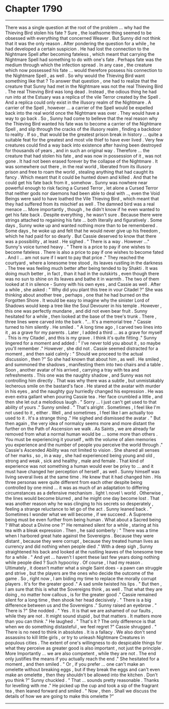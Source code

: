 
# Chapter 1790


---

There was a single question at the root of the problem ... why had the Thieving Bird stolen his fate ? Sure , the loathsome thing seemed to be obsessed with everything that concerned Weaver . But Sunny did not think that it was the only reason .
After pondering the question for a while , he had developed a certain suspicion . He had lost the connection to the Nightmare Spell after becoming fateless , which meant that carrying the Nightmare Spell had something to do with one's fate . Perhaps fate was the medium through which the infection spread .
In any case , the creature which now possessed his fate ... would therefore possess his connection to the Nightmare Spell , as well .
So why would the Thieving Bird want something like that ?
To answer that question , one had to realize that the creature that Sunny had met in the Nightmare was not the real Thieving Bird . The real Thieving Bird was long dead . Instead , the odious thing he had run into at the Estuary was a replica of the vile Terror created by the Spell .
And a replica could only exist in the illusory realm of the Nightmare .
A carrier of the Spell , however ... a carrier of the Spell would be expelled back into the real world once the Nightmare was over . They would have a way to go back .
So , Sunny had come to belleve that the real reason why the Thieving Bird wanted his fate was to become a carrier of the Nightmare Spell , and slip through the cracks of the illusory realm , finding a backdoor to reality .
If so , that would be the greatest prison break in history ... quite a suitable feat for the greatest and most vile thief to have ever lived .
Very few creatures could find a way back into existence after having been destroyed for thousands of years , and in such an original way .
Therefore ... the creature that had stolen his fate , and was now in possession of it , was not gone . It had not been erased forever by the collapse of the Nightmare . It was somewhere out there , in the real world , liberated from its illusory prison and free to roam the world , stealing anything that had caught its fancy .
Which meant that it could be hunted down and killed . And that he could get his fate back from it , somehow .
Sunny was nowhere near powerful enough to risk facing a Cursed Terror , let alone a Cursed Terror that neither gods nor daemons had been able to deal with .., even the Void Beings were said to have loathed the Vile Thieving Bird , which meant that they had suffered from its mischief as well .
The damned bird was a real menace …
More importantly , though , he didn't know if he even wanted to get his fate back . Despite everything , he wasn't sure .
Because there were strings attached to regaining his fate ... both literally and figuratively . Some days , Sunny woke up and wanted nothing more than to be remembered . Some days , he woke up and felt that he would never give up his freedom , which he had paid for so dearly .
But Cassie deserved to know that there was a possibility , at least .
He sighed .
" There is a way . However ..."
Sunny's voice turned heavy .
" There is a price to pay if one wishes to become fateless . There is also a price to pay if one wishes to become fated . And I ... am not sure if I want to pay that price ."
They reached the courtyard , where a lonesome tree stood , its leaves rustling in the darkness .
The tree was feeling much better after being tended to by Shakti . It was doing much better , in fact , than it had in the outskirts , even though there was no sun to shine on its leaves and bathe it in warmth .
The two of them looked at it in silence - Sunny with his own eyes , and Cassie as well .
After a while , she asked :
" Why did you plant this tree in vour Citadel ?”
She was thinking about another tree , perhaps , one that he had burned on the Forgotten Shore .
It would be easy to imagine why the sinister Lord of Shadows would keep a tree like the Soul Devourer in his temple . However , this one was perfectly mundane , and did not even bear fruit .
Sunny hesitated for a while , then looked at the base of the tree's trunk . There , three lines were carved into the bark .
"... It's a memorial tree ."
Cassie turned to him silently .
He smiled .
" A long time ago , I carved two lines into it , as a grave for my parents . Later , I added a third ... as a grave for myself . This is my Citadel , and this is my grave . I think it's quite fitting ."
Sunny lingered for a moment and added :
" I've never told you about it , so maybe you'll remember ."
However , she did not . Cassie seemed distracted for a moment , and then said calmly :
" Should we proceed to the actual discussion , then ?"
So she had known that about him , as well .
He smiled , and summoned the shadows , manifesting them into two chairs and a table . Soon , another avatar of his arrived , carrying a tray with tea and refreshments .
This one was the naughty shadow , and Sunny was not controlling him directly . That was why there was a subtle , but unmistakably lecherous smile on the bastard's face . He stared at the avatar with murder in his eyes , and the naughty guy hurriedly changed his expression .
He was even extra gallant when pouring Cassie tea .
Her face crumbled a little , and then she let out a melodious laugh .
" Sorry ... I just can't get used to that ability of yours ."
Sunny smiled .
" That's alright . Sometimes , I feel like I'm not used to it , either . Well , and sometimes , I feel like I am actually too used to it . It's a strange thing ."
He sighed and dismissed the avatar .
" But then again , the very idea of normalcy seems more and more distant the further on the Path of Ascension we walk . As Saints , we are already far removed from what a normal human would be ... some more than others . You must be experiencing it yourself , with the volume of alien memories you experience and the number of people you perceive the world through ."
Cassie's Ascended Ability was not limited to vision . She shared all senses of her marks , so , in a way , she had experienced being young and old , strong and weak , sick and healthy , male and female . That kind of experience was not something a human would ever be privy to ... and it must have changed her perception of herself , as well .
Sunny himself was living several lives at the same time . He knew that it had changed him . His three personas were quite different from each other despite being controlled by one mind ... it was as much of an adaptation to differing circumstances as a defensive mechanism . lіght \ nоvel \ world . Otherwise , the lines would become blurred , and he might one day become lost .
That was another reason why he was clinging to his secrets so desperately , feeling a strange reluctance to let go of the act .
Sunny leaned back .
" Sometimes I wonder what we will become , if we succeed . A Supreme being must be even further from being human . What about a Sacred being ? What about a Divine one ?"
He remained silent for a while , staring at his tea with a bleak expression . Then , he said somberly :
" There was a time when I harbored great hate against the Sovereigns . Because they were distant , because they were corrupt , because they treated human lives as currency and did nothing when people died ."
With a deep sigh , Sunny straightened his back and looked at the rustling leaves of the lonesome tree for a while .
" And yet ... haven't I spent these last few years doing nothing while people died ? Such hypocrisy . Of course , I had my reason . Ultimately , it doesn't matter what a single Saint does - a pawn can struggle and strive , but the players are the ones who decide the outcome of the game . So , right now , I am biding my time to replace the morally corrupt players . It's for the greater good ."
A sad smile twisted his lips .
" But then , I am sure that this is what the Sovereigns think , as well . That what they are doing , no matter how callous , is for the greater good .”
Cassie remained silent for a long time , then shook her head decisively .
" There is a big difference between us and the Sovereigns .”
Sunny raised an eyebrow .
" There is ?"
She nodded .
" Yes . It is that we are ashamed of our faults , while they are not . It might sound stupid , but that matters . It matters more than you can think ."
He laughed .
" That's it ? The only difference is that when we do something distasteful , we feel regret ?"
Cassie shrugged .
" There is no need to think in absolutes . It is a fallacy . We also don't send assassins to kill little girls , or try to unleash Nightmare Creatures in populous cities . The extent of one's willingness to do despicable things for what they perceive as greater good is also important , not just the principle . More Importantly ... we are also competent , while they are not . The end only justifies the means if you actually reach the end ."
She hesitated for a moment , and then smiled .
" Or , if you prefer ... one can't make an omelette without breaking eggs , but if they break the eggs and can't even make an omelette , then they shouldn't be allowed into the kitchen . Don't you think ?"
Sunny chuckled .
" That ... sounds pretty reasonable . Thanks for levelling with me ."
He picked up the cup and took a sip of the fragrant tea , then leaned forward and smiled .
" Now , then . Shall we discuss the details of how we are going to make this omelette ?”

---

